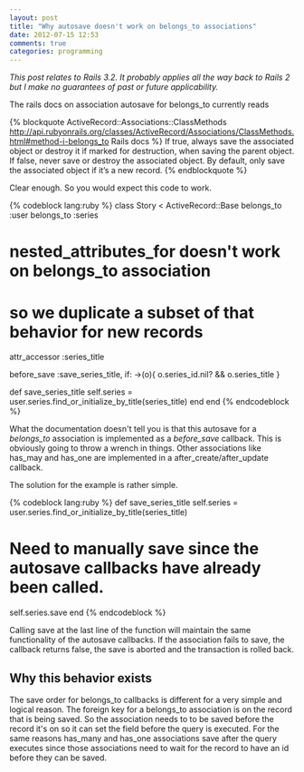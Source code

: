 ```yaml
---
layout: post
title: "Why autosave doesn't work on belongs_to associations"
date: 2012-07-15 12:53
comments: true
categories: programming
---
```

*This post relates to Rails 3.2. It probably applies all the way back to Rails 2 but I make no guarantees of past or future applicability.*

The rails docs on association autosave for belongs_to currently reads 

{% blockquote ActiveRecord::Associations::ClassMethods http://api.rubyonrails.org/classes/ActiveRecord/Associations/ClassMethods.html#method-i-belongs_to Rails docs %}
If true, always save the associated object or destroy it if marked for destruction, when saving the parent object. If false, never save or destroy the associated object. By default, only save the associated object if it’s a new record.
{% endblockquote %}

Clear enough. So you would expect this code to work.

{% codeblock lang:ruby %}
class Story < ActiveRecord::Base
  belongs_to :user
  belongs_to :series

  # nested_attributes_for doesn't work on belongs_to association
  # so we duplicate a subset of that behavior for new records
  attr_accessor :series_title 

  before_save :save_series_title, if: ->(o){ o.series_id.nil? && o.series_title }

  def save_series_title
    self.series = user.series.find_or_initialize_by_title(series_title)
  end 
end
{% endcodeblock %}


What the documentation doesn't tell you is that this autosave for a *belongs_to* association is implemented as a *before_save* callback. This is obviously going to throw a wrench in things. Other associations like has_may and has_one are implemented in a after_create/after_update callback. 

The solution for the example is rather simple.

{% codeblock lang:ruby %}
def save_series_title
  self.series = user.series.find_or_initialize_by_title(series_title)
  # Need to manually save since the autosave callbacks have already been called.
  self.series.save
end
{% endcodeblock %}

Calling save at the last line of the function will maintain the same functionality of the autosave callbacks. If the association fails to save, the callback returns false, the save is aborted and the transaction is rolled back.

## Why this behavior exists

The save order for belongs_to callbacks is different for a very simple and logical reason. The foreign key for a belongs_to association is on the record that is being saved. So the association needs to to be saved before the record it's on so it can set the field before the query is executed. For the same reasons has_many and has_one associations save after the query executes since those associations need to wait for the record to have an id before they can be saved. 


